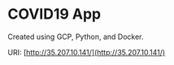 # COVID19 App
Created using GCP, Python, and Docker.

URI: [http://35.207.10.141/](http://35.207.10.141/)
